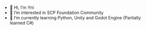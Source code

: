 - 👋 Hi, I’m Yni
- 👀 I’m interested in SCP Foundation Community
- 🌱 I’m currently learning Python, Unity and Godot Engine (Partially learned C#)
<!---
- 💞️ I’m looking to collaborate on various SCP projects(only to translate or to help (because I do not know fully any programming language)).
- 📫 How to reach me
- some link...

Yni-Viar/Yni-Viar is a ✨ special ✨ repository because its `README.md` (this file) appears on your GitHub profile.
You can click the Preview link to take a look at your changes.
--->
